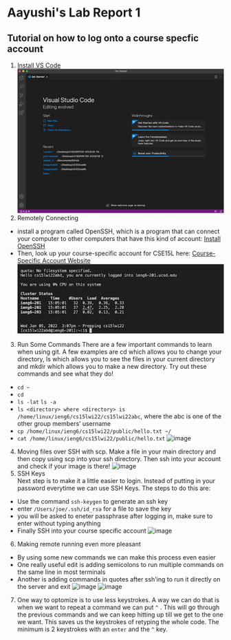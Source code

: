 # Aayushi's Lab Report 1
## Tutorial on how to log onto a course specfic account
1. [Install VS Code]( https://code.visualstudio.com)
![image](VScode.png)
2. Remotely Connecting
* install a program called OpenSSH, which is a program that can connect your computer to other computers that have this kind of account:
[Install OpenSSH](https://docs.microsoft.com/en-us/windows-server/administration/openssh/openssh_install_firstuse)
* Then, look up your course-specific account for CSE15L here:
[Course-Specific Account Website](https://sdacs.ucsd.edu/~icc/index.php) 
![image](Remotely-connecting.png)
3. Run Some Commands
There are a few important commands to learn when using git. A few examples are cd which allows you to change your directory, ls which allows you to see the files in your current directory and mkdir which allows you to make a new directory. Try out these commands and see what they do!
* ```cd ~```
* ```cd```
* ```ls -lat```
```ls -a```
* ```ls <directory> where <directory> is /home/linux/ieng6/cs15lwi22/cs15lwi22abc```, where the abc is one of the other group members’ username
* ```cp /home/linux/ieng6/cs15lwi22/public/hello.txt ~/```
* ```cat /home/linux/ieng6/cs15lwi22/public/hello.txt```
![image](runCommands.png)
 4. Moving files over SSH with scp. Make a file in your main directory and then copy using scp into your ssh directory. Then ssh into your account and check if your image is there!
![image](SCPstep.png)
 5. SSH Keys  
 Next step is to make it a little easier to login. Instead of putting in your password everytime we can use SSH Keys.
 The steps to do this are: 
 * Use the command ```ssh-keygen``` to generate an ssh key
 * enter ```/Users/joe/.ssh/id_rsa``` for a file to save the key
 * you will be asked to eneter passphrase after logging in, make sure to enter without typing anything
 * Finally SSH into your course specific account
 ![image](five.png)
 6. Making remote running even more pleasant
 * By using some new commands we can make this process even easier
 * One really useful edit is adding semicolons to run multiple commands on the same line in most terminals
 * Another is adding commands in quotes after ssh'ing to run it directly on the server and exit 
![image](six.png)
![image](sixpart2.png)
7. One way to optomize is to use less keystrokes. A way we can do that is when we want to repeat a command we can put ```^``` . This will go through the previous commands and we can keep hitting up till we get to the one we want. This saves us the keystrokes of retyping the whole code. The minimum is 2 keystrokes with an ```enter``` and the ```^``` key.
  
 
 
  
  
